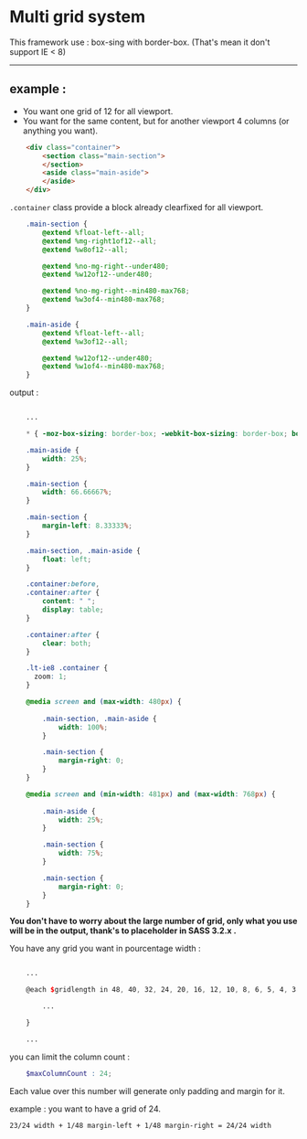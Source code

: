 # Multi grid system

This framework use : box-sing with border-box. (That's mean it don't support IE < 8)

--------
## example :

 - You want one grid of 12 for all viewport.
 - You want for the same content, but for another viewport 4 columns (or anything you want).

```html
	<div class="container">
		<section class="main-section">
		</section>
		<aside class="main-aside">
		</aside>
	</div>
```

```.container``` class provide a block already clearfixed for all viewport.

```scss
	.main-section {
		@extend %float-left--all;
		@extend %mg-right1of12--all;
		@extend %w8of12--all;

		@extend %no-mg-right--under480;
		@extend %w12of12--under480;

		@extend %no-mg-right--min480-max768;		
		@extend %w3of4--min480-max768;
	}

	.main-aside {
		@extend %float-left--all;
		@extend %w3of12--all;

		@extend %w12of12--under480;
		@extend %w1of4--min480-max768;
	}
```

output : 

```css

	...

	* { -moz-box-sizing: border-box; -webkit-box-sizing: border-box; box-sizing: border-box; }

	.main-aside {
		width: 25%; 
	}

	.main-section {
		width: 66.66667%; 
	}

	.main-section {
		margin-left: 8.33333%; 
	}

	.main-section, .main-aside {
  		float: left; 
  	}

	.container:before,
	.container:after {
		content: " ";
		display: table; 
	}

	.container:after {
		clear: both; 
	}

	.lt-ie8 .container {
	  zoom: 1; 
	}

	@media screen and (max-width: 480px) {
		
		.main-section, .main-aside {
			width: 100%; 
		}

		.main-section {
			margin-right: 0; 
		} 
	}

	@media screen and (min-width: 481px) and (max-width: 768px) {
	  
		.main-aside {
	    	width: 25%; 
	    }

		.main-section {
			width: 75%; 
		}

		.main-section {
			margin-right: 0; 
		} 
	}

```

__You don't have to worry about the large number of grid, only what you use will be in the output,
thank's to placeholder in SASS 3.2.x .__

You have any grid you want in pourcentage width :

```scss

	...

	@each $gridlength in 48, 40, 32, 24, 20, 16, 12, 10, 8, 6, 5, 4, 3 {

		...

	}

	...

```

you can limit the column count : 

```scss
	$maxColumnCount : 24;
```
Each value over this number will generate only padding and margin for it.

example : you want to have a grid of 24.

	23/24 width + 1/48 margin-left + 1/48 margin-right = 24/24 width
